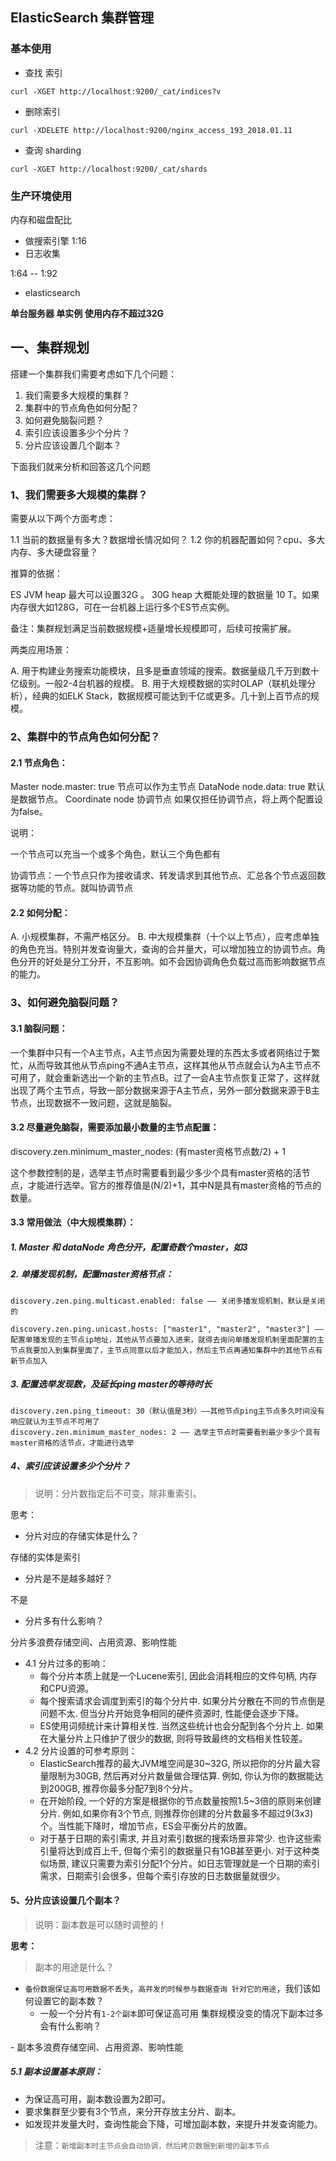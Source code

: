 ## ElasticSearch 集群管理

### 基本使用

- 查找 索引

```
curl -XGET http://localhost:9200/_cat/indices?v
```

- 删除索引

```
curl -XDELETE http://localhost:9200/nginx_access_193_2018.01.11
```

- 查询 sharding

```
curl -XGET http://localhost:9200/_cat/shards
```

### 生产环境使用

内存和磁盘配比

- 做搜索引擎
  1:16
- 日志收集

1:64 -- 1:92

- elasticsearch

**单台服务器 单实例 使用内存不超过32G**

## 一、集群规划

搭建一个集群我们需要考虑如下几个问题：

1. 我们需要多大规模的集群？
2. 集群中的节点角色如何分配？
3. 如何避免脑裂问题？
4. 索引应该设置多少个分片？
5. 分片应该设置几个副本？

下面我们就来分析和回答这几个问题

### 1、我们需要多大规模的集群？

需要从以下两个方面考虑：

1.1 当前的数据量有多大？数据增长情况如何？
1.2 你的机器配置如何？cpu、多大内存、多大硬盘容量？

推算的依据：

ES JVM heap 最大可以设置32G 。
30G heap 大概能处理的数据量 10 T。如果内存很大如128G，可在一台机器上运行多个ES节点实例。

备注：集群规划满足当前数据规模+适量增长规模即可，后续可按需扩展。

两类应用场景：

A. 用于构建业务搜索功能模块，且多是垂直领域的搜索。数据量级几千万到数十亿级别。一般2-4台机器的规模。
B. 用于大规模数据的实时OLAP（联机处理分析），经典的如ELK Stack，数据规模可能达到千亿或更多。几十到上百节点的规模。

### 2、集群中的节点角色如何分配？

#### 2.1 节点角色：

Master
node.master: true 节点可以作为主节点
DataNode
node.data: true 默认是数据节点。
Coordinate node 协调节点
如果仅担任协调节点，将上两个配置设为false。

说明：

一个节点可以充当一个或多个角色，默认三个角色都有

协调节点：一个节点只作为接收请求、转发请求到其他节点、汇总各个节点返回数据等功能的节点。就叫协调节点

#### 2.2 如何分配：

A. 小规模集群，不需严格区分。
B. 中大规模集群（十个以上节点），应考虑单独的角色充当。特别并发查询量大，查询的合并量大，可以增加独立的协调节点。角色分开的好处是分工分开，不互影响。如不会因协调角色负载过高而影响数据节点的能力。

### 3、如何避免脑裂问题？

#### 3.1 脑裂问题：

一个集群中只有一个A主节点，A主节点因为需要处理的东西太多或者网络过于繁忙，从而导致其他从节点ping不通A主节点，这样其他从节点就会认为A主节点不可用了，就会重新选出一个新的主节点B。过了一会A主节点恢复正常了，这样就出现了两个主节点，导致一部分数据来源于A主节点，另外一部分数据来源于B主节点，出现数据不一致问题，这就是脑裂。

#### 3.2 尽量避免脑裂，需要添加最小数量的主节点配置：

discovery.zen.minimum_master_nodes: (有master资格节点数/2) + 1

这个参数控制的是，选举主节点时需要看到最少多少个具有master资格的活节点，才能进行选举。官方的推荐值是(N/2)+1，其中N是具有master资格的节点的数量。

#### 3.3 常用做法（中大规模集群）：

##### 1. Master 和 dataNode 角色分开，配置奇数个master，如3

##### 2. 单播发现机制，配置master资格节点：

```
discovery.zen.ping.multicast.enabled: false —— 关闭多播发现机制，默认是关闭的

discovery.zen.ping.unicast.hosts: ["master1", "master2", "master3"] —— 配置单播发现的主节点ip地址，其他从节点要加入进来，就得去询问单播发现机制里面配置的主节点我要加入到集群里面了，主节点同意以后才能加入，然后主节点再通知集群中的其他节点有新节点加入
```

##### 3. 配置选举发现数，及延长ping master的等待时长

```
discovery.zen.ping_timeout: 30（默认值是3秒）——其他节点ping主节点多久时间没有响应就认为主节点不可用了
discovery.zen.minimum_master_nodes: 2 —— 选举主节点时需要看到最少多少个具有master资格的活节点，才能进行选举
```

##### 4、索引应该设置多少个分片？

> 说明：分片数指定后不可变，除非重索引。

思考：

- 分片对应的存储实体是什么？

存储的实体是索引

- 分片是不是越多越好？

不是

- 分片多有什么影响？

分片多浪费存储空间、占用资源、影响性能

- 4.1 分片过多的影响：
  - 每个分片本质上就是一个Lucene索引, 因此会消耗相应的文件句柄, 内存和CPU资源。
  - 每个搜索请求会调度到索引的每个分片中. 如果分片分散在不同的节点倒是问题不太. 但当分片开始竞争相同的硬件资源时, 性能便会逐步下降。
  - ES使用词频统计来计算相关性. 当然这些统计也会分配到各个分片上. 如果在大量分片上只维护了很少的数据, 则将导致最终的文档相关性较差。
- 4.2 分片设置的可参考原则：
  - ElasticSearch推荐的最大JVM堆空间是30~32G, 所以把你的分片最大容量限制为30GB, 然后再对分片数量做合理估算. 例如, 你认为你的数据能达到200GB, 推荐你最多分配7到8个分片。
  - 在开始阶段, 一个好的方案是根据你的节点数量按照1.5~3倍的原则来创建分片. 例如,如果你有3个节点, 则推荐你创建的分片数最多不超过9(3x3)个。当性能下降时，增加节点，ES会平衡分片的放置。
  - 对于基于日期的索引需求, 并且对索引数据的搜索场景非常少. 也许这些索引量将达到成百上千, 但每个索引的数据量只有1GB甚至更小. 对于这种类似场景, 建议只需要为索引分配1个分片。如日志管理就是一个日期的索引需求，日期索引会很多，但每个索引存放的日志数据量就很少。

#### 5、分片应该设置几个副本？

> 说明：副本数是可以随时调整的！

**思考：**

> 副本的用途是什么？

- `备份数据保证高可用数据不丢失`，`高并发的时候参与数据查询 针对它的用途`，我们该如何设置它的副本数？
  - 一般一个分片有`1-2个副本`即可保证高可用
    集群规模没变的情况下副本过多会有什么影响？

\- 副本多浪费存储空间、占用资源、影响性能

##### 5.1 副本设置基本原则：

- 为保证高可用，副本数设置为2即可。
- 要求集群至少要有3个节点，来分开存放主分片、副本。
- 如发现并发量大时，查询性能会下降，可增加副本数，来提升并发查询能力。

> 注意：`新增副本时主节点会自动协调，然后拷贝数据到新增的副本节点`